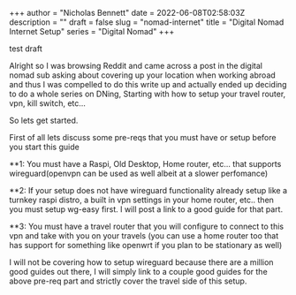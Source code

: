 +++
author = "Nicholas Bennett"
date = 2022-06-08T02:58:03Z
description = ""
draft = false
slug = "nomad-internet"
title = "Digital Nomad Internet Setup"
series = "Digital Nomad"
+++


test draft

Alright so I was browsing Reddit and came across a post in the digital nomad sub asking about covering up your location when working abroad and thus I was compelled to do this write up and actually ended up deciding to do a whole series on DNing, Starting with how to setup your travel router, vpn, kill switch, etc... 

So lets get started. 

First of all lets discuss some pre-reqs that you must have or setup before you start this guide 

**1: You must have a Raspi, Old Desktop, Home router, etc... that supports wireguard(openvpn can be used as well albeit at a slower perfomance)

**2: If your setup does not have wireguard functionality already setup like a turnkey raspi distro, a built in vpn settings in your home router, etc.. then you must setup wg-easy first. I will post a link to a good guide for that part.

**3: You must have a travel router that you will configure to connect to this vpn and take with you on your travels (you can use a home router too that has support for something like openwrt if you plan to be stationary as well)

I will not be covering how to setup wireguard because there are a million good guides out there, I will simply link to a couple good guides for the above pre-req part and strictly cover the travel side of this setup. 

